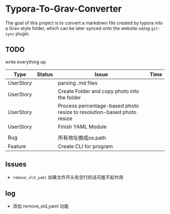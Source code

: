# Typora-To-Grav-Converter

The goal of this project is to convert a markdown file created by typora into a Grav-style folder, which can be later synced onto the website using `git-sync` plugin.



## TODO
write everything up

| Type      | Status | Issue                                                        | Time |
| --------- | ------ | ------------------------------------------------------------ | ---- |
| UserStory |        | parsing .md files                                            |      |
| UserStory |        | Create Folder and copy photo into the folder                 |      |
| UserStory |        | Process percentage-based photo resize to resolution-based photo resize |      |
| UserStory |        | Finish YAML Module                                           |      |
|           |        |                                                              |      |
| Bug       |        | 所有地址换成os.path                                          |      |
| Feature   |        | Create CLI for program                                       |      |



## Issues
- `remove_old_yaml` 如果文件开头有空行的话可能不起作用


## log
- 添加 remove_old_yaml 功能